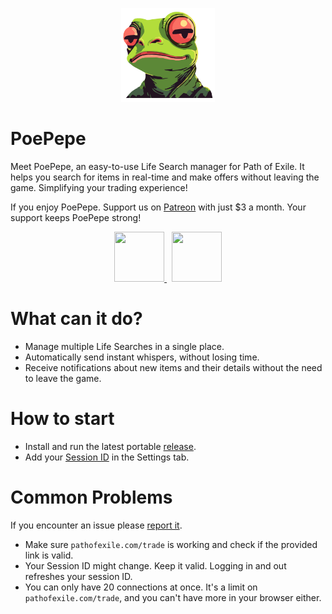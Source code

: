 <p align="center">
   <img src="https://github.com/PoePepe/PoePepe/blob/main/Poe.UIW/Resources/Icons/logo.png" width="150" height="150">
</p>
<h1>
  PoePepe 
</h1>
<p>
  Meet PoePepe, an easy-to-use Life Search manager for Path of Exile. It helps you search for items in real-time and make offers without leaving the game. Simplifying your trading experience!
</p>

<p>
If you enjoy PoePepe. Support us on <a href="https://www.patreon.com/PoePepe">Patreon</a> with just $3 a month. Your support keeps PoePepe strong!
</p>
<p align="center">
   <a href="https://www.patreon.com/PoePepe">
   <img src="https://github.com/PoePepe/PoePepe/assets/152653866/8c2c25a2-a634-4dbd-a676-77ef030d6a7f" width="80" height="80">
     </a>
  &nbsp
     <a href="https://www.patreon.com/PoePepe">
  <img src="https://github.com/PoePepe/PoePepe/assets/152653866/a5fcf83d-f46a-4eaa-890c-49531ebab9d8" width="80" height="80">
    </a>
</p>
<h1>
  What can it do?
</h1>
<ul dir="auto">
  <li>Manage multiple Life Searches in a single place.</li>
  <li>Automatically send instant whispers, without losing time.</li>
  <li>Receive notifications about new items and their details without the need to leave the game.</li>
</ul>
<h1>
  How to start
</h1>
<ul dir="auto">
  <li>Install and run the latest portable <a href="/nosleepda/PoePepe/releases">release</a>.</li>
  <li>Add your <a href="https://github.com/Stickymaddness/Procurement/wiki/SessionID">Session ID</a> in the Settings tab.</li>
</ul>
<h1>
  Common Problems 
</h1
<p>
  If you encounter an issue please <a href="/nosleepda/PoePepe/issues"> report it</a>.
</p>
  <ul dir="auto">
    <li>Make sure <code>pathofexile.com/trade</code> is working and check if the provided link is valid.</li>
    <li>Your Session ID might change. Keep it valid. Logging in and out refreshes your session ID.</li>
    <li>You can only have 20 connections at once. It's a limit on <code>pathofexile.com/trade</code>, and you can't have more in your browser either.</li>
</ul>

